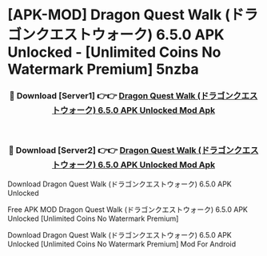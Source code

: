 # [APK-MOD] Dragon Quest Walk (ドラゴンクエストウォーク) 6.5.0 APK Unlocked - [Unlimited Coins No Watermark Premium] 5nzba



<div align="center">
<h3>🔴 Download [Server1] 👉👉 <a href="https://momento.my/?title=Dragon_Quest_Walk_(ドラゴンクエストウォーク)_6.5.0_APK_Unlocked">Dragon Quest Walk (ドラゴンクエストウォーク) 6.5.0 APK Unlocked Mod Apk</a></h3><br>

<h3>🔴 Download [Server2] 👉👉 <a href="https://momento.my/?title=Dragon_Quest_Walk_(ドラゴンクエストウォーク)_6.5.0_APK_Unlocked">Dragon Quest Walk (ドラゴンクエストウォーク) 6.5.0 APK Unlocked Mod Apk</a></h3>
</div>



Download Dragon Quest Walk (ドラゴンクエストウォーク) 6.5.0 APK Unlocked 

Free APK MOD Dragon Quest Walk (ドラゴンクエストウォーク) 6.5.0 APK Unlocked [Unlimited Coins No Watermark Premium]

Download Dragon Quest Walk (ドラゴンクエストウォーク) 6.5.0 APK Unlocked [Unlimited Coins No Watermark Premium] Mod For Android
